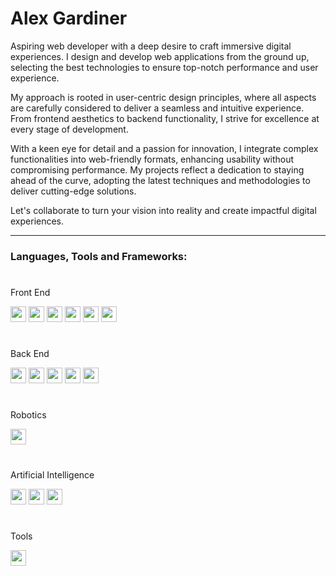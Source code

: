 # Alex Gardiner 

Aspiring web developer with a deep desire to craft immersive digital experiences. I design and develop web applications from the ground up, selecting the best technologies to ensure top-notch performance and user experience. 

My approach is rooted in user-centric design principles, where all aspects are carefully considered to deliver a seamless and intuitive experience. From frontend aesthetics to backend functionality, I strive for excellence at every stage of development.

With a keen eye for detail and a passion for innovation, I integrate complex functionalities into web-friendly formats, enhancing usability without compromising performance. My projects reflect a dedication to staying ahead of the curve, adopting the latest techniques and methodologies to deliver cutting-edge solutions.

Let's collaborate to turn your vision into reality and create impactful digital experiences.

---
### Languages, Tools and Frameworks:
#
Front End

<img src="https://img.shields.io/badge/-TypeScript-007ACC?style=flat&logo=typescript&logoColor=white" height="25"><!---->
<img src="https://img.shields.io/badge/-Tailwind_CSS-38B2AC?style=flat&logo=tailwind-css&logoColor=white" height="25">
<img src="https://img.shields.io/badge/-DaisyUI-FF9E2C?style=flat" height="25"><!---->
<img src="https://img.shields.io/badge/-HTML5-E34F26?style=flat&logo=html5&logoColor=white" height="25"><!---->
<img src="https://img.shields.io/badge/-JavaScript-F7DF1E?style=flat&logo=javascript&logoColor=black" height="25"><!---->
<img src="https://img.shields.io/badge/-CSS3-1572B6?style=flat&logo=css3&logoColor=white" height="25"><!---->
#
Back End

<img src="https://img.shields.io/badge/-Next.js-000000?style=flat&logo=next.js&logoColor=white" height="25"><!---->
<img src="https://img.shields.io/badge/-React-61DAFB?style=flat&logo=react&logoColor=white" height="25"><!---->
<img src="https://img.shields.io/badge/-Node.js-339933?style=flat&logo=node.js&logoColor=white" height="25"><!---->
<img src="https://img.shields.io/badge/-Express.js-000000?style=flat&logo=express&logoColor=white" height="25"><!---->
<img src="https://img.shields.io/badge/-MongoDB-47A248?style=flat&logo=mongodb&logoColor=white" height="25"><!---->
#
Robotics

<img src="https://img.shields.io/badge/-Java-007396?style=flat&logo=java&logoColor=white" height="25"><!---->
#
Artificial Intelligence

<img src="https://img.shields.io/badge/-PyTorch-EE4C2C?style=flat&logo=pytorch&logoColor=white" height="25"><!---->
<img src="https://img.shields.io/badge/-TensorFlow-FF6F00?style=flat&logo=tensorflow&logoColor=white" height="25"><!---->
<img src="https://img.shields.io/badge/-Python-3776AB?style=flat&logo=python&logoColor=white" height="25"><!---->
#
Tools

<img src="https://img.shields.io/badge/-Git-F05032?style=flat&logo=git&logoColor=white" height="25"><!---->


